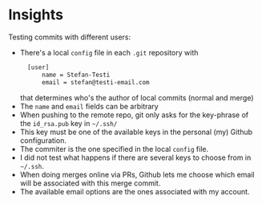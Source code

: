 # Insights
Testing commits with different users:

- There's a local `config` file in each `.git` repository with 
  ```txt
    [user]
        name = Stefan-Testi
        email = stefan@testi-email.com
  ```
  that determines who's the author of local commits (normal and merge)
- The `name` and `email` fields can be arbitrary
- When pushing to the remote repo, git only asks for the key-phrase of the `id_rsa.pub` key in `~/.ssh/`
- This key must be one of the available keys in the personal (my) Github configuration.
- The commiter is the one specified in the local `config` file.
- I did not test what happens if there are several keys to choose from in `~/.ssh`.
- When doing merges online via PRs, Github lets me choose which email will be associated with this merge commit.
- The available email options are the ones associated with my account.

